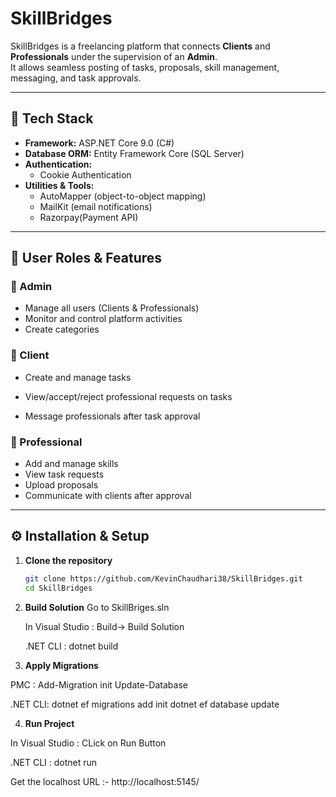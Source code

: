 # SkillBridges

SkillBridges is a freelancing platform that connects **Clients** and **Professionals** under the supervision of an **Admin**.  
It allows seamless posting of tasks, proposals, skill management, messaging, and task approvals.

---

## 🚀 Tech Stack

- **Framework:** ASP.NET Core 9.0 (C#)
- **Database ORM:** Entity Framework Core (SQL Server)
- **Authentication:**
  - Cookie Authentication
- **Utilities & Tools:**
  - AutoMapper (object-to-object mapping)
  - MailKit (email notifications)
  - Razorpay(Payment API)

---

## 👥 User Roles & Features

### 🔹 Admin
- Manage all users (Clients & Professionals)
- Monitor and control platform activities
- Create categories

### 🔹 Client
- Create and manage tasks

- View/accept/reject professional requests on tasks
- Message professionals after task approval

### 🔹 Professional
- Add and manage skills
- View task requests
- Upload proposals
- Communicate with clients after approval

---

## ⚙️ Installation & Setup

1. **Clone the repository**
   ```bash
   git clone https://github.com/KevinChaudhari38/SkillBridges.git
   cd SkillBridges

 2. **Build Solution**
    Go to SkillBriges.sln

    In Visual Studio :
    Build-> Build Solution

    .NET CLI :
    dotnet build

3. **Apply Migrations**

PMC :
  Add-Migration init
  Update-Database

.NET CLI:
 dotnet ef migrations add init
 dotnet ef database update

 4. **Run Project**

In Visual Studio :
CLick on Run Button 

.NET CLI :
dotnet run

Get the localhost URL :- http://localhost:5145/
